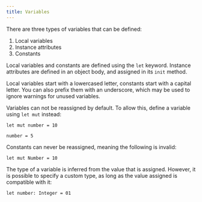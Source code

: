 ```yaml
---
title: Variables
---
```

<!-- vale off -->

There are three types of variables that can be defined:

1. Local variables
1. Instance attributes
1. Constants

Local variables and constants are defined using the `let` keyword. Instance
attributes are defined in an object body, and assigned in its `init` method.

Local variables start with a lowercased letter, constants start with a capital
letter. You can also prefix them with an underscore, which may be used to ignore
warnings for unused variables.

Variables can not be reassigned by default. To allow this, define a variable
using `let mut` instead:

```inko
let mut number = 10

number = 5
```

Constants can never be reassigned, meaning the following is invalid:

```inko
let mut Number = 10
```

The type of a variable is inferred from the value that is assigned. However, it
is possible to specify a custom type, as long as the value assigned is
compatible with it:

```inko
let number: Integer = 01
```
